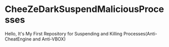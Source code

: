 # CheeZeDarkSuspendMaliciousProcesses
Hello, It's My First Repository for Suspending and Killing Processes(Anti-CheatEngine and Anti-VBOX)
